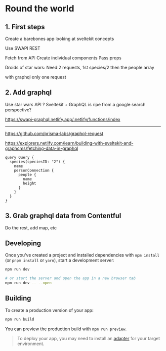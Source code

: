 # Round the world

## 1. First steps

Create a barebones app looking at sveltekit concepts

Use SWAPI REST

Fetch from API
Create individual components
Pass props

Droids of star wars: Need 2 requests, 1st species/2 then the people array

with graphql only one request

## 2. Add graphql

Use star wars API ? Sveltekit + GraphQL is ripe from a google search perspective?

https://swapi-graphql.netlify.app/.netlify/functions/index

---

https://github.com/prisma-labs/graphql-request

https://explorers.netlify.com/learn/building-with-sveltekit-and-graphcms/fetching-data-in-graphql

```gql
query Query {
  species(speciesID: "2") {
    name
    personConnection {
      people {
        name
        height
      }
    }
  }
}
```

## 3. Grab graphql data from Contentful

Do the rest, add map, etc

## Developing

Once you've created a project and installed dependencies with `npm install` (or `pnpm install` or `yarn`), start a development server:

```bash
npm run dev

# or start the server and open the app in a new browser tab
npm run dev -- --open
```

## Building

To create a production version of your app:

```bash
npm run build
```

You can preview the production build with `npm run preview`.

> To deploy your app, you may need to install an [adapter](https://kit.svelte.dev/docs/adapters) for your target environment.

